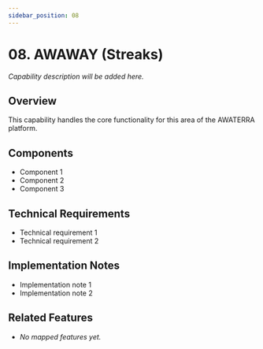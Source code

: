 ```yaml
---
sidebar_position: 08
---
```


# 08. AWAWAY (Streaks)

*Capability description will be added here.*

## Overview

This capability handles the core functionality for this area of the AWATERRA platform.

## Components

- Component 1
- Component 2
- Component 3

## Technical Requirements

- Technical requirement 1
- Technical requirement 2

## Implementation Notes

- Implementation note 1
- Implementation note 2

## Related Features

- _No mapped features yet._
